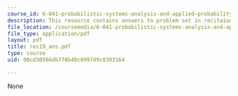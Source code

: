 ```yaml
---
course_id: 6-041-probabilistic-systems-analysis-and-applied-probability-spring-2006
description: This resource contains answers to problem set in recitaion nineteen.
file_location: /coursemedia/6-041-probabilistic-systems-analysis-and-applied-probability-spring-2006/00cd30566db778b40c0997d9c8393164_rec19_ans.pdf
file_type: application/pdf
layout: pdf
title: rec19_ans.pdf
type: course
uid: 00cd30566db778b40c0997d9c8393164

---
```

None
